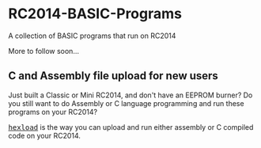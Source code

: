 # RC2014-BASIC-Programs
A collection of BASIC programs that run on RC2014

More to follow soon...

## C and Assembly file upload for new users

Just built a Classic or Mini RC2014, and don't have an EEPROM burner?
Do you still want to do Assembly or C language programming and run these programs on your RC2014?

[<big>`hexload`</big>](https://github.com/RC2014Z80/RC2014/tree/master/BASIC-Programs/hexload) is the way you can upload and run either assembly or C compiled code on your RC2014.

